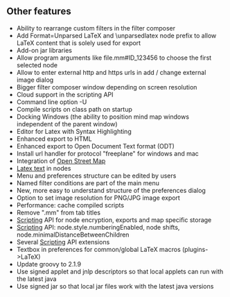 
## Other features

* Ability to rearrange custom filters in the filter composer
* Add Format=Unparsed LaTeX and \unparsedlatex node prefix to allow LaTeX content that is solely used for export
* Add-on jar libraries
* Allow program arguments like file.mm#ID_123456 to choose the first selected node
* Allow to enter external http and https urls in add / change external image dialog
* Bigger filter composer window depending on screen resolution
* Cloud support in the scripting API
* Command line option -U <user config directory>
* Compile scripts on class path on startup
* Docking Windows (the ability to position mind map windows independent of the parent window)
* Editor for Latex with Syntax Highlighting
* Enhanced export to HTML
* Enhanced export to Open Document Text format (ODT)
* Install url handler for protocol "freeplane" for windows and mac
* Integration of [Open Street Map](http://www.openstreetmap.org/)
* [Latex text](LaTeX_in_Freeplane.md) in nodes
* Menu and preferences structure can be edited by users
* Named filter conditions are part of the main menu
* New, more easy to understand structure of the preferences dialog
* Option to set image resolution for PNG/JPG image export
* Performance: cache compiled scripts
* Remove ".mm" from tab titles
* [Scripting](Scripting.md) API for node encryption, exports and map specific storage
* [Scripting](Scripting.md) API: node.style.numberingEnabled, node shifts, node.minimalDistanceBetweenChildren
* Several [Scripting](Scripting.md) API extensions
* Textbox in preferences for common/global LaTeX macros (plugins->LaTeX)
* Update groovy to 2.1.9
* Use signed applet and jnlp descriptors so that local applets can run with the latest java
* Use signed jar so that local jar files work with the latest java versions

<!-- ({Category:Documentation})({Category:Change_log}) -->
